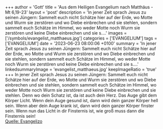 +++
author = 'Gott'
title = 'Aus dem Heiligen Evangelium nach Matthäus - Mt 6,19-23'
layout = 'post'
description = 'In jener Zeit sprach Jesus zu seinen Jüngern: Sammelt euch nicht Schätze hier auf der Erde, wo Motte und Wurm sie zerstören und wo Diebe einbrechen und sie stehlen, sondern sammelt euch Schätze im Himmel, wo weder Motte noch Wurm sie zerstören und keine Diebe einbrechen und sie s....'
images = ['/symbols/evangelist_matthaeus.jpg']
categories = ['EVANGELIUM']
tags = ['EVANGELIUM']
date = '2023-06-23 08:00:06 +0100'
summary = 'In jener Zeit sprach Jesus zu seinen Jüngern: Sammelt euch nicht Schätze hier auf der Erde, wo Motte und Wurm sie zerstören und wo Diebe einbrechen und sie stehlen, sondern sammelt euch Schätze im Himmel, wo weder Motte noch Wurm sie zerstören und keine Diebe einbrechen und sie s....'
linkedsummaryImage = 'evangelist_matthaeus.jpg'
keepImageRatio = 'true'
+++
In jener Zeit sprach Jesus zu seinen Jüngern: Sammelt euch nicht Schätze hier auf der Erde, wo Motte und Wurm sie zerstören und wo Diebe einbrechen und sie stehlen,
sondern sammelt euch Schätze im Himmel, wo weder Motte noch Wurm sie zerstören und keine Diebe einbrechen und sie stehlen.<!--more-->
Denn wo dein Schatz ist, da ist auch dein Herz.
Das Auge gibt dem Körper Licht. Wenn dein Auge gesund ist, dann wird dein ganzer Körper hell sein.
Wenn aber dein Auge krank ist, dann wird dein ganzer Körper finster sein. Wenn nun das Licht in dir Finsternis ist, wie groß muss dann die Finsternis sein!<br> [Quelle: Evangelizo](https://evangeliumtagfuertag.org/DE/gospel)